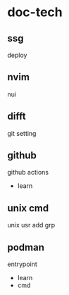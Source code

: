 
# doc-tech


## ssg

deploy


## nvim

nui


## difft

git setting


## github

github actions
- learn


## unix cmd

unix usr add grp


## podman

entrypoint
- learn
- cmd


